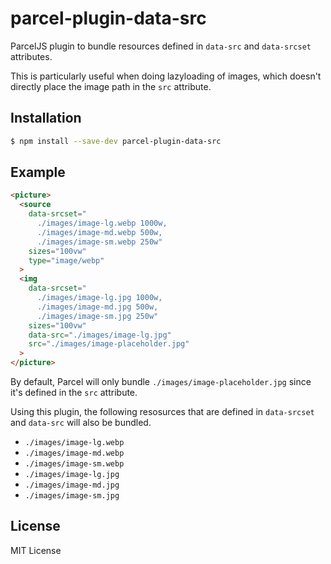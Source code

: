 # parcel-plugin-data-src

ParcelJS plugin to bundle resources defined in `data-src` and `data-srcset`
attributes.

This is particularly useful when doing lazyloading of images, which doesn't
directly place the image path in the `src` attribute.


## Installation

```bash
$ npm install --save-dev parcel-plugin-data-src
```


## Example

```html
<picture>
  <source
    data-srcset="
      ./images/image-lg.webp 1000w,
      ./images/image-md.webp 500w,
      ./images/image-sm.webp 250w"
    sizes="100vw"
    type="image/webp"
  >
  <img
    data-srcset="
      ./images/image-lg.jpg 1000w,
      ./images/image-md.jpg 500w,
      ./images/image-sm.jpg 250w"
    sizes="100vw"
    data-src="./images/image-lg.jpg"
    src="./images/image-placeholder.jpg"
  >
</picture>
```

By default, Parcel will only bundle `./images/image-placeholder.jpg` since it's
defined in the `src` attribute.

Using this plugin, the following resosurces that are defined in `data-srcset`
and `data-src` will also be bundled.

- `./images/image-lg.webp`
- `./images/image-md.webp`
- `./images/image-sm.webp`
- `./images/image-lg.jpg`
- `./images/image-md.jpg`
- `./images/image-sm.jpg`

## License

MIT License
